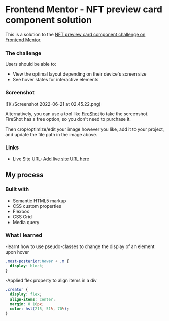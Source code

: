 # Frontend Mentor - NFT preview card component solution

This is a solution to the [NFT preview card component challenge on Frontend Mentor](https://www.frontendmentor.io/challenges/nft-preview-card-component-SbdUL_w0U).

### The challenge

Users should be able to:

- View the optimal layout depending on their device's screen size
- See hover states for interactive elements

### Screenshot

![](./Screenshot 2022-06-21 at 02.45.22.png)

Alternatively, you can use a tool like [FireShot](https://getfireshot.com/) to take the screenshot. FireShot has a free option, so you don't need to purchase it.

Then crop/optimize/edit your image however you like, add it to your project, and update the file path in the image above.

### Links

- Live Site URL: [Add live site URL here](https://your-live-site-url.com)

## My process

### Built with

- Semantic HTML5 markup
- CSS custom properties
- Flexbox
- CSS Grid
- Media query

### What I learned

-learnt how to use pseudo-classes to change the display of an element upon hover

```css
.most-posterior:hover + .m {
  display: block;
}
```

-Applied flex property to align items in a div

```css
.creator {
  display: flex;
  align-items: center;
  margin: 0 10px;
  color: hsl(215, 51%, 70%);
}
```
